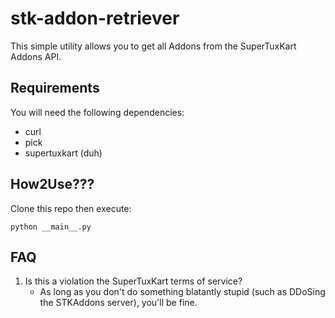 # stk-addon-retriever

This simple utility allows you to get all Addons from the SuperTuxKart Addons API.

## Requirements
You will need the following dependencies:
* curl
* pick
* supertuxkart (duh) 

## How2Use???

Clone this repo then execute:
```
python __main__.py
```

## FAQ
1. Is this a violation the SuperTuxKart terms of service?
	* As long as you don't do something blatantly stupid (such as DDoSing the STKAddons server), you'll be fine.
